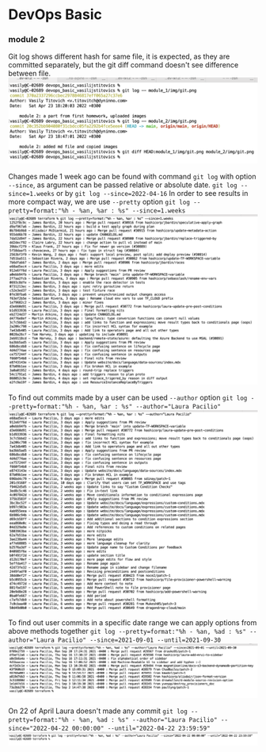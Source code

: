# DevOps Basic

### module 2

Git log shows different hash for same file, it is expected, as they are committed separately,
but the git diff command doesn't see difference between file.
![Diff files](img/gitdiff.png)

Changes made 1 week ago can be found with command `git log` with option `--since`,
as argument can be passed relative or absolute date.
`git log --since=1.weeks` or by `git log --since=2022-04-16`
In order to see results in more compact way, we are use `--pretty` option
`git log --pretty=format:"%h - %an, %ar : %s" --since=1.weeks`
![One week logs](img/git-1week-logs.png)

To find out commits made by a user can be used `--author` option
`git log --pretty=format:"%h - %an, %ar : %s" --author="Laura Pacilio"`
![Laura logs](img/git-log-laura.png)

To find out user commits in a specific date range we can apply options from above methods together
`git log --pretty=format:"%h - %an, %ad : %s" --author="Laura Pacilio" --since=2021-09-01 --until=2021-09-30`
![Laura logs sept](img/git-log-laura-sept.png)

On 22 of April Laura doesn't made any commit
`git log --pretty=format:"%h - %an, %ad : %s" --author="Laura Pacilio" --since="2022-04-22 00:00:00" --until="2022-04-22 23:59:59"`
![Laura logs yesterday](img/git-log-laura-yesterday.png)
